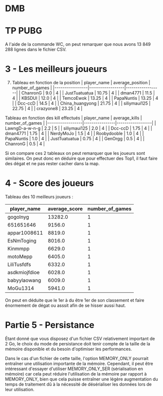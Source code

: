 # DMB
# TP PUBG
A l'aide de la commande WC, on peut remarquer que nous avons 13 849 288 lignes dans le fichier CSV.

# 3 - Les meilleurs joueurs
7. Tableau en fonction de la position
| player_name     | average_position | number_of_games |
|-----------------|------------------|------------------|
| ChanronG         | 9.0              | 4                |
| JustTuatuatua    | 10.75            | 4                |
| dman4771         | 11.5             | 4                |
| KBSDUI           | 12.0             | 4                |
| TemcoEwok        | 13.25            | 4                |
| PapaNuntis       | 13.25            | 4                |
| Dcc-ccD          | 14.5             | 4                |
| China_huangyong  | 21.75            | 4                |
| siliymaui125     | 22.75            | 4                |
| crazyone8        | 23.25            | 4                |


Tableau en fonction des kill effectués
| player_name      | average_kills | number_of_games |
|------------------|----------------|------------------|
| LawngD-a-w-n-g   | 2.2            | 5                |
| siliymaui125      | 2.0            | 4                |
| Dcc-ccD          | 1.75           | 4                |
| dman4771         | 1.75           | 4                |
| NerdyMoJo        | 1.5            | 4                |
| Roobydooble      | 1.0            | 4                |
| PapaNuntis       | 1.0            | 4                |
| JustTuatuatua    | 0.75           | 4                |
| GenOrgg          | 0.5            | 4                |
| ChanronG         | 0.5            | 4                |


Si on compare ces 2 tableaux on peut remarquer que les joueurs sont similaires. On peut donc en déduire que pour effectuer des Top1, il faut faire des dégat et ne pas rester cacher dans la map.

# 4 - Score des joueurs
Tableau des 10 meilleurs joueurs :

| player_name    | average_score | number_of_games |
|----------------|---------------|------------------|
| gogolnyg        | 13282.0       | 1                |
| 651651646       | 9156.0        | 1                |
| appar1008611    | 8819.0        | 1                |
| EsNmToging      | 8016.0        | 1                |
| Kinmmpp         | 6629.0        | 1                |
| motoMepp        | 6405.0        | 1                |
| LiliTusfdfs     | 6332.0        | 1                |
| asdkmiojfdioe   | 6028.0        | 1                |
| babyylaowang    | 6009.0        | 1                |
| MoGu1314        | 5941.0        | 1                |


On peut en déduite que le 1er à du être 1er de son classement et faire énormement de dégat ou asssit afin de se hisser aussi haut. 

# Partie 5 - Persistance
Étant donné que vous disposez d'un fichier CSV relativement important de 2 Go, le choix du mode de persistance doit tenir compte de la taille de la mémoire disponible et du besoin d'optimiser les performances.

Dans le cas d'un fichier de cette taille, l'option MEMORY_ONLY pourrait entraîner une utilisation importante de la mémoire. Cependant, il peut être intéressant d'essayer d'utiliser MEMORY_ONLY_SER (sérialisation en mémoire) car cela peut réduire l'utilisation de la mémoire par rapport à MEMORY_ONLY, bien que cela puisse entraîner une légère augmentation du temps de traitement dû à la nécessité de désérialiser les données lors de leur utilisation.